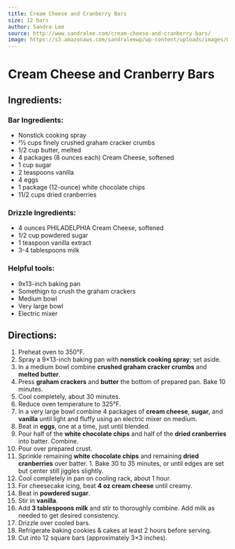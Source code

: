 ```yaml
---
title: Cream Cheese and Cranberry Bars
size: 12 bars
author: Sandra Lee
source: http://www.sandralee.com/cream-cheese-and-cranberry-bars/
image: https://s3.amazonaws.com/sandraleewp/wp-content/uploads/images/0d44b0cef75594e41fa137cb5a67c284-1383321500.jpg
---
```

# Cream Cheese and Cranberry Bars

## Ingredients:

### Bar Ingredients:
- Nonstick cooking spray
- 21⁄2 cups finely crushed graham cracker crumbs
- 1/2 cup butter, melted
- 4 packages (8 ounces each) Cream Cheese, softened
- 1 cup sugar
- 2 teaspoons vanilla
- 4 eggs
- 1 package (12-ounce) white chocolate chips
- 11/2 cups dried cranberries

### Drizzle Ingredients:
- 4 ounces PHILADELPHIA Cream Cheese, softened
- 1/2 cup powdered sugar
- 1 teaspoon vanilla extract
- 3-4 tablespoons milk

### Helpful tools:
- 9x13-inch baking pan
- Somethign to crush the graham crackers
- Medium bowl
- Very large bowl
- Electric mixer

## Directions:

1. Preheat oven to 350°F.
1. Spray a 9×13-inch baking pan with **nonstick cooking spray**; set aside.
1. In a medium bowl combine **crushed graham cracker crumbs** and **melted butter**. 
1. Press **graham crackers** and **butter** the bottom of prepared pan. Bake 10 minutes.
1. Cool completely, about 30 minutes.
1. Reduce oven temperature to 325°F.
1. In a very large bowl combine 4 packages of **cream cheese**, **sugar**, and **vanilla** until light and fluffy using an electric mixer on medium.
1. Beat in **eggs**, one at a time, just until blended.
1. Pour half of the **white chocolate chips** and half of the **dried cranberries** into batter. Combine.
1. Pour over prepared crust.
1. Sprinkle remaining **white chocolate chips** and remaining **dried cranberries** over batter. 1. Bake 30 to 35 minutes, or until edges are set but center still jiggles slightly.
1. Cool completely in pan on cooling rack, about 1 hour.
1. For cheesecake icing, beat **4 oz cream cheese** until creamy.
1. Beat in **powdered sugar**.
1. Stir in **vanilla**.
1. Add **3 tablespoons milk** and stir to thoroughly combine. Add milk as needed to get desired consistency.
1. Drizzle over cooled bars.
1. Refrigerate baking cookies & cakes at least 2 hours before serving.
1. Cut into 12 square bars (approximately 3×3 inches).
